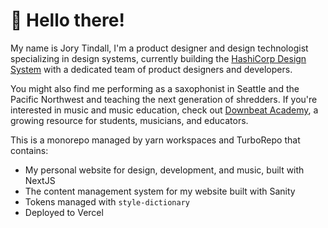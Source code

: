 # 👋 Hello there!

My name is Jory Tindall, I'm a product designer and design technologist specializing in design systems, currently building the [HashiCorp Design System](https://github.com/hashicorp/design-system) with a dedicated team of product designers and developers.

You might also find me performing as a saxophonist in Seattle and the Pacific Northwest and teaching the next generation of shredders. If you're interested in music and music education, check out [Downbeat Academy](https://downbeatacademy.com), a growing resource for students, musicians, and educators.

This is a monorepo managed by yarn workspaces and TurboRepo that contains:

-   My personal website for design, development, and music, built with NextJS
-   The content management system for my website built with Sanity
-   Tokens managed with `style-dictionary`
-   Deployed to Vercel